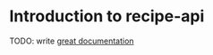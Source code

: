# Introduction to recipe-api

TODO: write [great documentation](http://jacobian.org/writing/what-to-write/)
